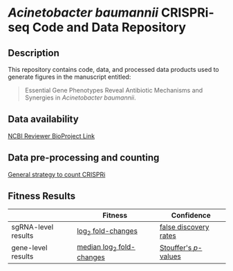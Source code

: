 # *Acinetobacter baumannii* CRISPRi-seq Code and Data Repository
## Description
This repository contains code, data, and processed data products used to generate figures in the manuscript entitled:
> Essential Gene Phenotypes Reveal Antibiotic Mechanisms and Synergies in *Acinetobacter baumannii*.
## Data availability
[NCBI Reviewer BioProject Link](https://dataview.ncbi.nlm.nih.gov/object/PRJNA899517?reviewer=rsiiba3t7t5rffpsa7rbp00ku)
## Data pre-processing and counting 
[General strategy to count CRISPRi](https://gist.github.com/ryandward/ed9bb3d3414f4eed17ad58fe6da1ed7a)
## Fitness Results
|                     | Fitness                                                                                                                                | Confidence                                                                                                               |
|---------------------|----------------------------------------------------------------------------------------------------------------------------------------|--------------------------------------------------------------------------------------------------------------------------|
| sgRNA-level results | [log<sub>2</sub> fold-changes](https://ryandward.github.io/acinetobacter_baumannii_CRISPRi_seq/Results/results_LFC.html)               | [false discovery rates](https://ryandward.github.io/acinetobacter_baumannii_CRISPRi_seq/Results/results_FDR.html)        |
| gene-level results  | [median log<sub>2</sub> fold-changes](https://ryandward.github.io/acinetobacter_baumannii_CRISPRi_seq/Results/median_results_LFC.html) | [Stouffer's *p*-values](https://ryandward.github.io/acinetobacter_baumannii_CRISPRi_seq/Results/median_results_FDR.html) |
